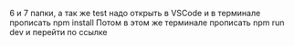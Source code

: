 6 и 7 папки, а так же test надо открыть в VSCode и в терминале прописать npm install Потом в этом же терминале прописать npm run dev и перейти по ссылке
